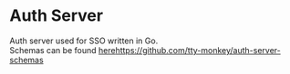# Auth Server
Auth server used for SSO written in Go.  
Schemas can be found [here](https://github.com/tty-monkey/auth-server-schemas)https://github.com/tty-monkey/auth-server-schemas
